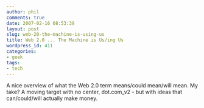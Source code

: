 ```yaml
---
author: phil
comments: true
date: 2007-02-16 08:53:39
layout: post
slug: web-20-the-machine-is-using-us
title: Web 2.0 ... The Machine is Us/ing Us
wordpress_id: 411
categories:
- geek
tags:
- tech
---
```


A nice overview of what the Web 2.0 term means/could mean/will mean.  My take?  A moving target with no center, dot.com_v2 - but with ideas that can/could/will actually make money.
